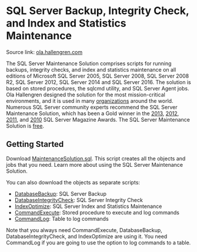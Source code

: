 # SQL Server Backup, Integrity Check, and Index and Statistics Maintenance

Source link: [ola.hallengren.com](https://ola.hallengren.com)

The SQL Server Maintenance Solution comprises scripts for running backups, integrity checks, and index and statistics maintenance
on all editions of Microsoft SQL Server 2005, SQL Server 2008, SQL Server 2008 R2, SQL Server 2012, SQL Server 2014 and SQL Server 2016.
The solution is based on stored procedures, the sqlcmd utility, and SQL Server Agent jobs.
Ola Hallengren designed the solution for the most mission-critical environments, and it is used in many 
[organizations](https://ola.hallengren.com/organizations.html) around the world.
Numerous SQL Server community experts recommend the SQL Server Maintenance Solution, which has been a Gold winner in the
[2013](http://sqlmag.com/sql-server/best-free-sql-server-tool-2013), 
[2012](http://sqlmag.com/sql-server/2012-sql-server-pro-editors-best-and-community-choice-awards), 
[2011](http://sqlmag.com/sql-server/2011-sql-server-magazine-editors-best-and-community-choice-awards), 
and [2010](http://sqlmag.com/sql-server/2010-sql-server-magazine-editors-best-and-community-choice-awards)
SQL Server Magazine Awards.
The SQL Server Maintenance Solution is [free](https://ola.hallengren.com/license.html).


## Getting Started

Download [MaintenanceSolution.sql](/Ola_Maintenance_Solution/MaintenanceSolution.sql).
This script creates all the objects and jobs that you need. Learn more about using the SQL Server Maintenance Solution.

You can also download the objects as separate scripts:
 - [DatabaseBackup](/Ola_Maintenance_Solution/DatabaseBackup.sql): SQL Server Backup
 - [DatabaseIntegrityCheck](/Ola_Maintenance_Solution/DatabaseIntegrityCheck.sql): SQL Server Integrity Check
 - [IndexOptimize](/Ola_Maintenance_Solution/IndexOptimize.sql): SQL Server Index and Statistics Maintenance
 - [CommandExecute](/Ola_Maintenance_Solution/CommandExecute.sql): Stored procedure to execute and log commands
 - [CommandLog](/Ola_Maintenance_Solution/CommandLog.sql): Table to log commands

Note that you always need CommandExecute, DatabaseBackup, DatabaseIntegrityCheck, and IndexOptimize are using it.
You need CommandLog if you are going to use the option to log commands to a table.
